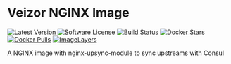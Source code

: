 # Veizor NGINX Image

[![Latest Version](https://img.shields.io/github/release/Veizor/nginx.svg?style=flat-square)](https://github.com/Veizor/nginx/releases)
[![Software License](https://img.shields.io/badge/license-MIT-brightgreen.svg?style=flat-square)](LICENSE)
[![Build Status](https://img.shields.io/travis/Veizor/nginx.svg?style=flat-square)](https://travis-ci.org/Veizor/nginx)
[![Docker Stars](https://img.shields.io/docker/stars/veizor/nginx.svg?style=flat-square)](https://hub.docker.com/r/veizor/nginx/)
[![Docker Pulls](https://img.shields.io/docker/pulls/veizor/nginx.svg?style=flat-square)](https://hub.docker.com/r/veizor/nginx/)
[![ImageLayers](https://imagelayers.io/badge/veizor/nginx:latest.svg)](https://imagelayers.io/?images=veizor/nginx:latest 'Get your own badge on imagelayers.io')


A NGINX image with nginx-upsync-module to sync upstreams with Consul